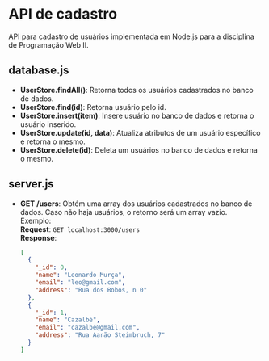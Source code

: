 # API de cadastro

API para cadastro de usuários implementada em Node.js para a disciplina de Programação Web II.

## database.js

- **UserStore.findAll()**: Retorna todos os usuários cadastrados no banco de dados.
- **UserStore.find(id)**: Retorna usuário pelo id.
- **UserStore.insert(item)**: Insere usuário no banco de dados e retorna o usuário inserido.
- **UserStore.update(id, data)**: Atualiza atributos de um usuário específico e retorna o mesmo.
- **UserStore.delete(id)**: Deleta um usuários no banco de dados e retorna o mesmo.

## server.js

- **GET /users**: Obtém uma array dos usuários cadastrados no banco de dados. Caso não haja usuários, o retorno será um array vazio.  
  Exemplo:  
  **Request**: `GET localhost:3000/users`  
  **Response**:
  ```json
  [
    {
      "_id": 0,
      "name": "Leonardo Murça",
      "email": "leo@gmail.com",
      "address": "Rua dos Bobos, n 0"
    },
    {
      "_id": 1,
      "name": "Cazalbé",
      "email": "cazalbe@gmail.com",
      "address": "Rua Aarão Steimbruch, 7"
    }
  ]
  ```
